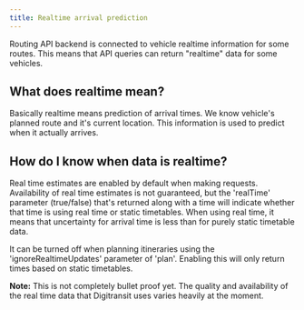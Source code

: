 ```yaml
---
title: Realtime arrival prediction
---
```


Routing API backend is connected to vehicle realtime information for some routes. This means that API queries can return "realtime" data for some vehicles.


## What does realtime mean?
Basically realtime means prediction of arrival times. We know vehicle's planned route and it's current location. This information is used to predict when it actually arrives.

## How do I know when data is realtime?
Real time estimates are enabled by default when making requests. Availability of real time estimates is not guaranteed, but the 'realTime' parameter (true/false) that's returned along with a time will indicate whether that time is using real time or static timetables. When using real time, it means that uncertainty for arrival time is less than for purely static timetable data.

It can be turned off when planning itineraries using the 'ignoreRealtimeUpdates' parameter of 'plan'. Enabling this will only return times based on static timetables.

**Note:** This is not completely bullet proof yet. The quality and availability of the real time data that Digitransit uses varies heavily at the moment.
